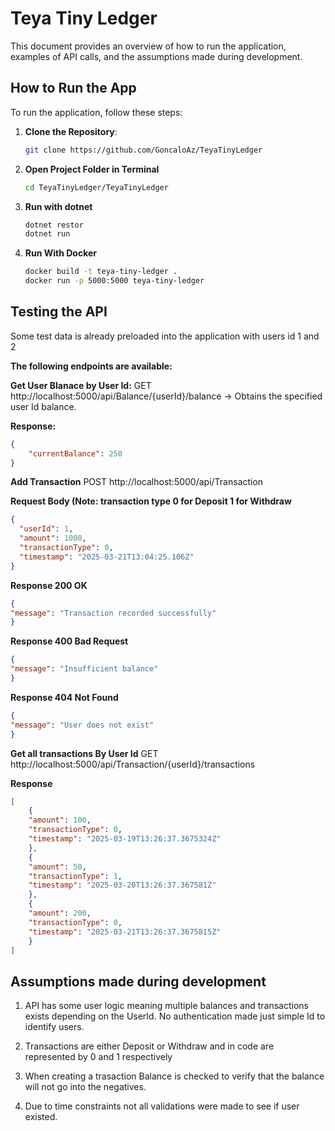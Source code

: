 # Teya Tiny Ledger

This document provides an overview of how to run the application, examples of API calls, and the assumptions made during development.

## How to Run the App

To run the application, follow these steps:

1. **Clone the Repository**:
   ```bash
   git clone https://github.com/GoncaloAz/TeyaTinyLedger
   ```

2. **Open Project Folder in Terminal**
   ```bash
   cd TeyaTinyLedger/TeyaTinyLedger
   ```

3. **Run with dotnet**
   ```bash
   dotnet restor
   dotnet run
   ```

4. **Run With Docker**
   ```bash
   docker build -t teya-tiny-ledger .
   docker run -p 5000:5000 teya-tiny-ledger
   ```

## Testing the API

Some test data is already preloaded into the application with users id 1 and 2

**The following endpoints are available:**

**Get User Blanace by User Id:**
GET http://localhost:5000/api/Balance/{userId}/balance -> Obtains the specified user Id balance.

**Response:**
```json
{
    "currentBalance": 250
}
```

**Add Transaction**
POST http://localhost:5000/api/Transaction

**Request Body (Note: transaction type 0 for Deposit 1 for Withdraw**
```json
{
  "userId": 1,
  "amount": 1000,
  "transactionType": 0,
  "timestamp": "2025-03-21T13:04:25.106Z"
}
```
**Response 200 OK**
```json
{
"message": "Transaction recorded successfully"
}
```
**Response 400 Bad Request**
```json
{
"message": "Insufficient balance"
}
```
**Response 404 Not Found**
```json
{
"message": "User does not exist"
}
```

**Get all transactions By User Id**
GET http://localhost:5000/api/Transaction/{userId}/transactions

**Response** 
```json
[
	{
	"amount": 100,
	"transactionType": 0,
	"timestamp": "2025-03-19T13:26:37.3675324Z"
	},
	{
	"amount": 50,
	"transactionType": 1,
	"timestamp": "2025-03-20T13:26:37.367581Z"
	},
	{
	"amount": 200,
	"transactionType": 0,
	"timestamp": "2025-03-21T13:26:37.3675815Z"
	}
]
```



## Assumptions made during development

1. API has some user logic meaning multiple balances and transactions exists depending on the UserId. No authentication made just simple Id to identify users.

2. Transactions are either Deposit or Withdraw and in code are represented by 0 and 1 respectively

3. When creating a trasaction Balance is checked to verify that the balance will not go into the negatives.

4. Due to time constraints not all validations were made to see if user existed.